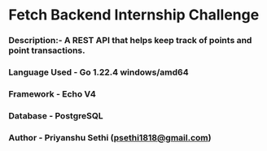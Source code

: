 # Fetch Backend Internship Challenge
### Description:- A REST API that helps keep track of points and point transactions.
### Language Used - Go 1.22.4 windows/amd64
### Framework - Echo V4
### Database - PostgreSQL
### Author - Priyanshu Sethi (psethi1818@gmail.com)
